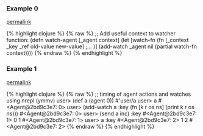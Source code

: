 ### Example 0
[permalink](#example-0)

{% highlight clojure %}
{% raw %}
;; Add useful context to watcher function:
(defn watch-agent [_agent context]
    (let [watch-fn (fn [_context _key _ref old-value new-value] ;...
               )]
        (add-watch _agent nil (partial watch-fn context))))
{% endraw %}
{% endhighlight %}


### Example 1
[permalink](#example-1)

{% highlight clojure %}
{% raw %}
;; timing of agent actions and watches using nrepl (ymmv)
user> (def a (agent 0))
#'user/a
user> a
#<Agent@2bd9c3e7: 0>
user> (add-watch a :key (fn [k r os ns] (print k r os ns)))
#<Agent@2bd9c3e7: 0>
user> (send a inc)
:key #<Agent@2bd9c3e7: 1> 0 1
#<Agent@2bd9c3e7: 1>
user> a
:key #<Agent@2bd9c3e7: 2> 1 2
#<Agent@2bd9c3e7: 2>
{% endraw %}
{% endhighlight %}


